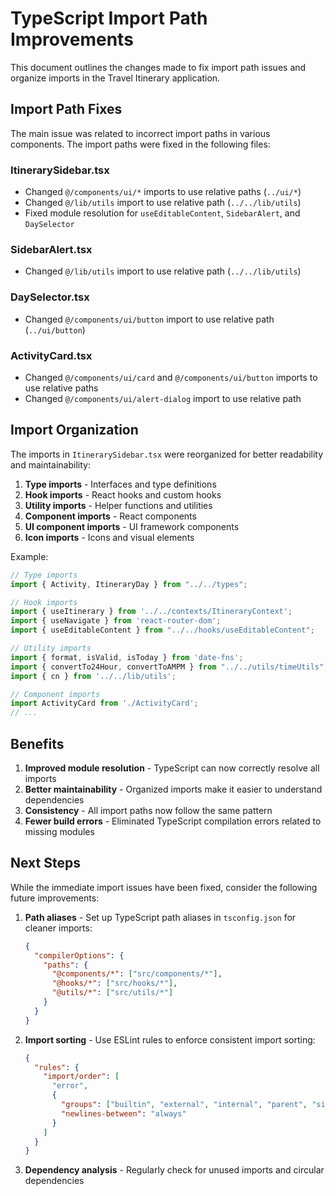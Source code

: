 # TypeScript Import Path Improvements

This document outlines the changes made to fix import path issues and organize imports in the Travel Itinerary application.

## Import Path Fixes

The main issue was related to incorrect import paths in various components. The import paths were fixed in the following files:

### ItinerarySidebar.tsx

- Changed `@/components/ui/*` imports to use relative paths (`../ui/*`)
- Changed `@/lib/utils` import to use relative path (`../../lib/utils`)
- Fixed module resolution for `useEditableContent`, `SidebarAlert`, and `DaySelector`

### SidebarAlert.tsx

- Changed `@/lib/utils` import to use relative path (`../../lib/utils`)

### DaySelector.tsx

- Changed `@/components/ui/button` import to use relative path (`../ui/button`)

### ActivityCard.tsx

- Changed `@/components/ui/card` and `@/components/ui/button` imports to use relative paths
- Changed `@/components/ui/alert-dialog` import to use relative path

## Import Organization

The imports in `ItinerarySidebar.tsx` were reorganized for better readability and maintainability:

1. **Type imports** - Interfaces and type definitions
2. **Hook imports** - React hooks and custom hooks
3. **Utility imports** - Helper functions and utilities
4. **Component imports** - React components
5. **UI component imports** - UI framework components
6. **Icon imports** - Icons and visual elements

Example:

```typescript
// Type imports
import { Activity, ItineraryDay } from "../../types";

// Hook imports
import { useItinerary } from '../../contexts/ItineraryContext';
import { useNavigate } from 'react-router-dom';
import { useEditableContent } from "../../hooks/useEditableContent";

// Utility imports
import { format, isValid, isToday } from 'date-fns';
import { convertTo24Hour, convertToAMPM } from "../../utils/timeUtils";
import { cn } from '../../lib/utils';

// Component imports
import ActivityCard from './ActivityCard';
// ...
```

## Benefits

1. **Improved module resolution** - TypeScript can now correctly resolve all imports
2. **Better maintainability** - Organized imports make it easier to understand dependencies
3. **Consistency** - All import paths now follow the same pattern
4. **Fewer build errors** - Eliminated TypeScript compilation errors related to missing modules

## Next Steps

While the immediate import issues have been fixed, consider the following future improvements:

1. **Path aliases** - Set up TypeScript path aliases in `tsconfig.json` for cleaner imports:
   ```json
   {
     "compilerOptions": {
       "paths": {
         "@components/*": ["src/components/*"],
         "@hooks/*": ["src/hooks/*"],
         "@utils/*": ["src/utils/*"]
       }
     }
   }
   ```

2. **Import sorting** - Use ESLint rules to enforce consistent import sorting:
   ```json
   {
     "rules": {
       "import/order": [
         "error",
         {
           "groups": ["builtin", "external", "internal", "parent", "sibling", "index"],
           "newlines-between": "always"
         }
       ]
     }
   }
   ```

3. **Dependency analysis** - Regularly check for unused imports and circular dependencies 